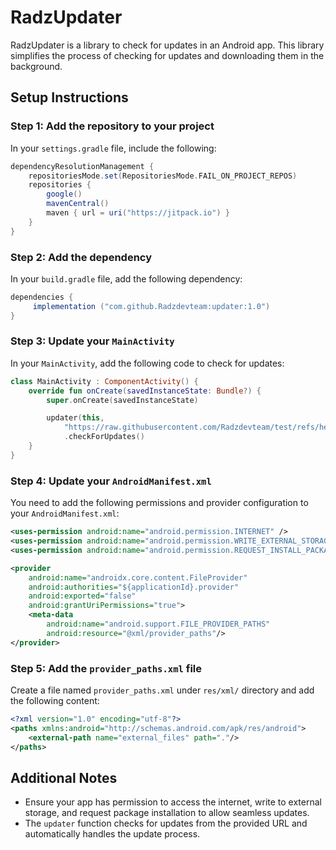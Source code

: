 
# RadzUpdater

RadzUpdater is a library to check for updates in an Android app. This library simplifies the process of checking for updates and downloading them in the background.

## Setup Instructions

### Step 1: Add the repository to your project

In your `settings.gradle` file, include the following:

```gradle
dependencyResolutionManagement {
    repositoriesMode.set(RepositoriesMode.FAIL_ON_PROJECT_REPOS)
    repositories {
        google()
        mavenCentral()
        maven { url = uri("https://jitpack.io") }
    }
}
```

### Step 2: Add the dependency

In your `build.gradle` file, add the following dependency:

```gradle
dependencies {
     implementation ("com.github.Radzdevteam:updater:1.0")
}
```

### Step 3: Update your `MainActivity`

In your `MainActivity`, add the following code to check for updates:

```kotlin
class MainActivity : ComponentActivity() {
    override fun onCreate(savedInstanceState: Bundle?) {
        super.onCreate(savedInstanceState)

        updater(this,
            "https://raw.githubusercontent.com/Radzdevteam/test/refs/heads/main/updatertest")
            .checkForUpdates()
    }
}
```

### Step 4: Update your `AndroidManifest.xml`

You need to add the following permissions and provider configuration to your `AndroidManifest.xml`:

```xml
<uses-permission android:name="android.permission.INTERNET" />
<uses-permission android:name="android.permission.WRITE_EXTERNAL_STORAGE" />
<uses-permission android:name="android.permission.REQUEST_INSTALL_PACKAGES" />

<provider
    android:name="androidx.core.content.FileProvider"
    android:authorities="${applicationId}.provider"
    android:exported="false"
    android:grantUriPermissions="true">
    <meta-data
        android:name="android.support.FILE_PROVIDER_PATHS"
        android:resource="@xml/provider_paths"/>
</provider>
```

### Step 5: Add the `provider_paths.xml` file

Create a file named `provider_paths.xml` under `res/xml/` directory and add the following content:

```xml
<?xml version="1.0" encoding="utf-8"?>
<paths xmlns:android="http://schemas.android.com/apk/res/android">
    <external-path name="external_files" path="."/>
</paths>
```

## Additional Notes

- Ensure your app has permission to access the internet, write to external storage, and request package installation to allow seamless updates.
- The `updater` function checks for updates from the provided URL and automatically handles the update process.
